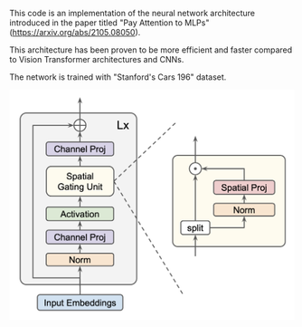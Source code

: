 This code is an implementation of the neural network architecture introduced in the paper titled "Pay Attention to MLPs" (https://arxiv.org/abs/2105.08050).

This architecture has been proven to be more efficient and faster compared to Vision Transformer architectures and CNNs.

The network is trained with "Stanford's Cars 196" dataset.

![Alt text](gMLP.png?raw=true "Image")
